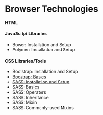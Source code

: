 # Browser Technologies
#### HTML

#### JavaScript Libraries
- Bower: Installation and Setup
- Polymer: Installation and Setup

#### CSS Libraries/Tools
- Bootstrap: Installation and Setup
- [Boostrap: Basics](Bootstrap/Basics.md)
- [SASS: Installation and Setup](SASS/InstallationAndSetup.md)
- [SASS: Basics](SASS/Basics.md)
- SASS: Operators
- SASS: Inheritance
- SASS: Mixin
- SASS: Commonly-used Mixins
